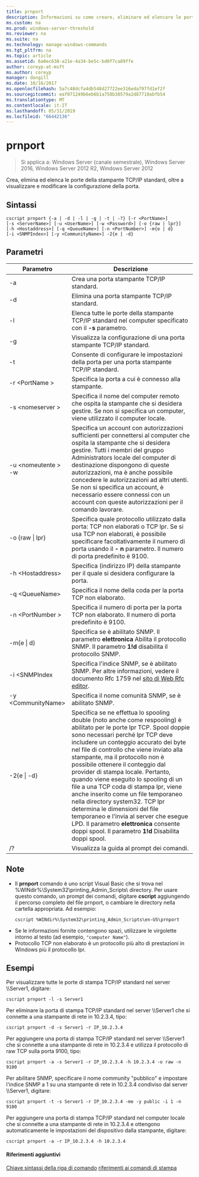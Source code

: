 ```yaml
---
title: prnport
description: Informazioni su come creare, eliminare ed elencare le porte della stampante.
ms.custom: na
ms.prod: windows-server-threshold
ms.reviewer: na
ms.suite: na
ms.technology: manage-windows-commands
ms.tgt_pltfrm: na
ms.topic: article
ms.assetid: 6a0ec638-a21e-4a34-be5c-bd0f7ca89ffe
author: coreyp-at-msft
ms.author: coreyp
manager: dongill
ms.date: 10/16/2017
ms.openlocfilehash: 5a7c48dcfa4db548d27722ee316eda797fd1ef2f
ms.sourcegitcommit: eaf071249b6eb6b1a758b38579a2d87710abfb54
ms.translationtype: MT
ms.contentlocale: it-IT
ms.lasthandoff: 05/31/2019
ms.locfileid: "66442136"
---
```

# <a name="prnport"></a>prnport

>Si applica a: Windows Server (canale semestrale), Windows Server 2016, Windows Server 2012 R2, Windows Server 2012

Crea, elimina ed elenca le porte della stampante TCP/IP standard, oltre a visualizzare e modificare la configurazione della porta.

## <a name="syntax"></a>Sintassi
```
cscript prnport {-a | -d | -l | -g | -t | -?} [-r <PortName>] 
[-s <ServerName>] [-u <UserName>] [-w <Password>] [-o {raw | lpr}] 
[-h <Hostaddress>] [-q <QueueName>] [-n <PortNumber>] -m{e | d} 
[-i <SNMPIndex>] [-y <CommunityName>] -2{e | -d}
```

## <a name="parameters"></a>Parametri

|          Parametro           |                                                                                                                                                                                                                                                                                                     Descrizione                                                                                                                                                                                                                                                                                                      |
|------------------------------|----------------------------------------------------------------------------------------------------------------------------------------------------------------------------------------------------------------------------------------------------------------------------------------------------------------------------------------------------------------------------------------------------------------------------------------------------------------------------------------------------------------------------------------------------------------------------------------------------------------------|
|              -a              |                                                                                                                                                                                                                                                                                       Crea una porta stampante TCP/IP standard.                                                                                                                                                                                                                                                                                        |
|              -d              |                                                                                                                                                                                                                                                                                       Elimina una porta stampante TCP/IP standard.                                                                                                                                                                                                                                                                                        |
|              -l              |                                                                                                                                                                                                                                                             Elenca tutte le porte della stampante TCP/IP standard nel computer specificato con il **-s** parametro.                                                                                                                                                                                                                                                             |
|              -g              |                                                                                                                                                                                                                                                                            Visualizza la configurazione di una porta stampante TCP/IP standard.                                                                                                                                                                                                                                                                             |
|              -t              |                                                                                                                                                                                                                                                                           Consente di configurare le impostazioni della porta per una porta stampante TCP/IP standard.                                                                                                                                                                                                                                                                           |
|        -r \<PortName >        |                                                                                                                                                                                                                                                                                Specifica la porta a cui è connesso alla stampante.                                                                                                                                                                                                                                                                                 |
|       -s \<nomeserver >       |                                                                                                                                                                                                                               Specifica il nome del computer remoto che ospita la stampante che si desidera gestire. Se non si specifica un computer, viene utilizzato il computer locale.                                                                                                                                                                                                                                |
| -u \<nomeutente > -w <Password> |                                                                                                              Specifica un account con autorizzazioni sufficienti per connettersi al computer che ospita la stampante che si desidera gestire. Tutti i membri del gruppo Administrators locale del computer di destinazione dispongono di queste autorizzazioni, ma è anche possibile concedere le autorizzazioni ad altri utenti. Se non si specifica un account, è necessario essere connessi con un account con queste autorizzazioni per il comando lavorare.                                                                                                               |
|     -o {raw &#124; lpr}      |                                                                                                                                                                                                              Specifica quale protocollo utilizzato dalla porta: TCP non elaborati o TCP lpr. Se si usa TCP non elaborati, è possibile specificare facoltativamente il numero di porta usando il **- n** parametro. Il numero di porta predefinito è 9100.                                                                                                                                                                                                              |
|      -h \<Hostaddress>       |                                                                                                                                                                                                                                                                   Specifica (indirizzo IP) della stampante per il quale si desidera configurare la porta.                                                                                                                                                                                                                                                                    |
|       -q \<QueueName>        |                                                                                                                                                                                                                                                                                     Specifica il nome della coda per la porta TCP non elaborato.                                                                                                                                                                                                                                                                                     |
|       -n \<PortNumber >       |                                                                                                                                                                                                                                                                    Specifica il numero di porta per la porta TCP non elaborato. Il numero di porta predefinito è 9100.                                                                                                                                                                                                                                                                    |
|        -m{e &#124; d}        |                                                                                                                                                                                                                                                       Specifica se è abilitato SNMP. Il parametro **elettronica** Abilita il protocollo SNMP. Il parametro **1!d** disabilita il protocollo SNMP.                                                                                                                                                                                                                                                        |
|        -i \<SNMPIndex        |                                                                                                                                                                                                                             Specifica l'indice SNMP, se è abilitato SNMP. Per altre informazioni, vedere il documento Rfc 1759 nel [sito di Web Rfc editor](https://go.microsoft.com/fwlink/?LinkId=569).                                                                                                                                                                                                                              |
|     -y \<CommunityName>      |                                                                                                                                                                                                                                                                                Specifica il nome comunità SNMP, se è abilitato SNMP.                                                                                                                                                                                                                                                                                |
|       -2{e &#124; -d}        | Specifica se ne effettua lo spooling double (noto anche come respooling) è abilitato per le porte lpr TCP. Spool doppie sono necessari perché lpr TCP deve includere un conteggio accurato dei byte nel file di controllo che viene inviato alla stampante, ma il protocollo non è possibile ottenere il conteggio dal provider di stampa locale. Pertanto, quando viene eseguito lo spooling di un file a una TCP coda di stampa lpr, viene anche inserito come un file temporaneo nella directory system32. TCP lpr determina le dimensioni del file temporaneo e l'invia al server che esegue LPD. Il parametro **elettronica** consente doppi spool. Il parametro **1!d** Disabilita doppi spool. |
|              /?              |                                                                                                                                                                                                                                                                                         Visualizza la guida al prompt dei comandi.                                                                                                                                                                                                                                                                                         |

## <a name="remarks"></a>Note
-   Il **prnport** comando è uno script Visual Basic che si trova nel %WINdir%\System32\printing_Admin_Scripts\\ <language> directory. Per usare questo comando, un prompt dei comandi, digitare **cscript** aggiungendo il percorso completo del file prnport, o cambiare le directory nella cartella appropriata. Ad esempio:
    ```
    cscript %WINdir%\System32\printing_Admin_Scripts\en-US\prnport
    ```
-   Se le informazioni fornite contengono spazi, utilizzare le virgolette intorno al testo (ad esempio, `"computer Name"`).
-   Protocollo TCP non elaborato è un protocollo più alto di prestazioni in Windows più il protocollo lpr.

## <a name="BKMK_examples"></a>Esempi
Per visualizzare tutte le porte di stampa TCP/IP standard nel server \\\Server1, digitare:
```
cscript prnport -l -s Server1
```
Per eliminare la porta di stampa TCP/IP standard nel server \\\Server1 che si connette a una stampante di rete in 10.2.3.4, tipo:
```
cscript prnport -d -s Server1 -r IP_10.2.3.4
```
Per aggiungere una porta di stampa TCP/IP standard nel server \\\Server1 che si connette a una stampante di rete in 10.2.3.4 e utilizza il protocollo di raw TCP sulla porta 9100, tipo:
```
cscript prnport -a -s Server1 -r IP_10.2.3.4 -h 10.2.3.4 -o raw -n 9100
```
Per abilitare SNMP, specificare il nome community "pubblico" e impostare l'indice SNMP a 1 su una stampante di rete in 10.2.3.4 condiviso dal server \\\Server1, digitare:
```
cscript prnport -t -s Server1 -r IP_10.2.3.4 -me -y public -i 1 -n 9100
```
Per aggiungere una porta di stampa TCP/IP standard nel computer locale che si connette a una stampante di rete in 10.2.3.4 e ottengono automaticamente le impostazioni del dispositivo dalla stampante, digitare:
```
cscript prnport -a -r IP_10.2.3.4 -h 10.2.3.4
```

#### <a name="additional-references"></a>Riferimenti aggiuntivi
[Chiave sintassi della riga di comando](command-line-syntax-key.md)
[riferimenti ai comandi di stampa](print-command-reference.md)
